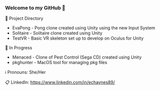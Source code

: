 ### Welcome to my GitHub 👋

🔭 Project Directory
- EvaPong - Pong clone created using Unity using the new Input System
- Solitaire - Solitaire clone created using Unity
- TestVR - Basic VR skeleton set up to develop on Oculus for Unity


🌱 In Progress
- Menaced - Clone of Pest Control (Sega CD) created using Unity
- pkghunter - MacOS tool for managing pkg files


ℹ️ Pronouns: She/Her

📋 LinkedIn: https://www.linkedin.com/in/echaynes89/


<!--
**evachaynes/evachaynes** is a ✨ _special_ ✨ repository because its `README.md` (this file) appears on your GitHub profile.

Here are some ideas to get you started:

- 🔭 I’m currently working on ...
- 🌱 I’m currently learning ...
- 👯 I’m looking to collaborate on ...
- 🤔 I’m looking for help with ...
- 💬 Ask me about ...
- 📫 How to reach me: ...
- 😄 Pronouns: ...
- ⚡ Fun fact: ...
-->
